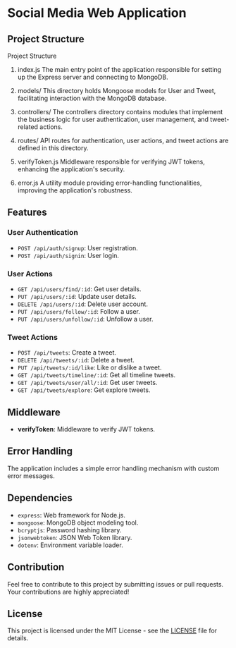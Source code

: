 # Social Media Web Application

## Project Structure

Project Structure
1. index.js
The main entry point of the application responsible for setting up the Express server and connecting to MongoDB.

2. models/
This directory holds Mongoose models for User and Tweet, facilitating interaction with the MongoDB database.

3. controllers/
The controllers directory contains modules that implement the business logic for user authentication, user management, and tweet-related actions.

4. routes/
API routes for authentication, user actions, and tweet actions are defined in this directory.

5. verifyToken.js
Middleware responsible for verifying JWT tokens, enhancing the application's security.

6. error.js
A utility module providing error-handling functionalities, improving the application's robustness.

## Features

### User Authentication

- `POST /api/auth/signup`: User registration.
- `POST /api/auth/signin`: User login.

### User Actions

- `GET /api/users/find/:id`: Get user details.
- `PUT /api/users/:id`: Update user details.
- `DELETE /api/users/:id`: Delete user account.
- `PUT /api/users/follow/:id`: Follow a user.
- `PUT /api/users/unfollow/:id`: Unfollow a user.

### Tweet Actions

- `POST /api/tweets`: Create a tweet.
- `DELETE /api/tweets/:id`: Delete a tweet.
- `PUT /api/tweets/:id/like`: Like or dislike a tweet.
- `GET /api/tweets/timeline/:id`: Get all timeline tweets.
- `GET /api/tweets/user/all/:id`: Get user tweets.
- `GET /api/tweets/explore`: Get explore tweets.

## Middleware

- **verifyToken**: Middleware to verify JWT tokens.

## Error Handling

The application includes a simple error handling mechanism with custom error messages.

## Dependencies

- `express`: Web framework for Node.js.
- `mongoose`: MongoDB object modeling tool.
- `bcryptjs`: Password hashing library.
- `jsonwebtoken`: JSON Web Token library.
- `dotenv`: Environment variable loader.

## Contribution

Feel free to contribute to this project by submitting issues or pull requests. Your contributions are highly appreciated!

## License

This project is licensed under the MIT License - see the [LICENSE](LICENSE) file for details.
